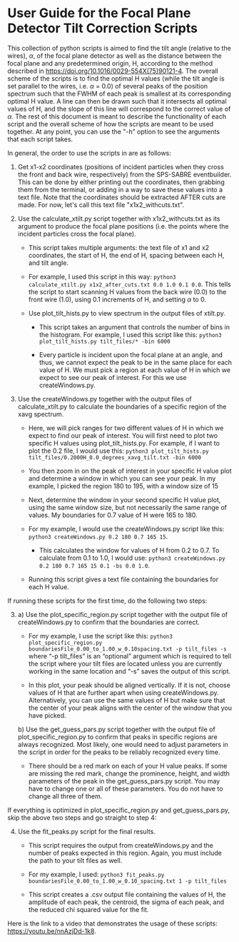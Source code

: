 # User Guide for the Focal Plane Detector Tilt Correction Scripts

This collection of python scripts is aimed to find the tilt angle (relative to the wires), $\alpha$, of the focal plane detector as well as the distance between the focal plane and any predetermined origin, H, according to the method described in https://doi.org/10.1016/0029-554X(75)90121-4. The overall scheme of the scripts is to find the optimal H values (while the tilt angle is set parallel to the wires, i.e. $\alpha$ = 0.0) of several peaks of the position spectrum such that the FWHM of each peak is smallest at its corresponding optimal H value. A line can then be drawn such that it intersects all optimal values of H, and the slope of this line will correspond to the correct value of $\alpha$. The rest of this document is meant to describe the functionality of each script and the overall scheme of how the scripts are meant to be used together. At any point, you can use the "-h" option to see the arguments that each script takes.

In general, the order to use the scripts in are as follows:

1. Get x1-x2 coordinates (positions of incident particles when they cross the front and back wire, respectively) from the SPS-SABRE eventbuilder. This can be done by either printing out the coordinates, then grabbing them from the terminal, or adding in a way to save these values into a text file. Note that the coordinates should be extracted AFTER cuts are made. For now, let's call this text file "x1x2\_withcuts.txt".

2. Use the calculate\_xtilt.py script together with x1x2\_withcuts.txt as its argument to produce the focal plane positions (i.e. the points where the incident particles cross the focal plane).

    + This script takes multiple arguments: the text file of x1 and x2 coordinates, the start of H, the end of H, spacing between each H, and tilt angle.
    
    + For example, I used this script in this way: ```python3 calculate_xtilt.py x1x2_after_cuts.txt 0.0 1.0 0.1 0.0```. This tells the script to start scanning H values from the back wire (0.0) to the front wire (1.0), using 0.1 increments of H, and setting $\alpha$ to 0.
    
    + Use plot\_tilt\_hists.py to view spectrum in the output files of xtilt.py.
    
        + This script takes an argument that controls the number of bins in the histogram. For example, I used this script like this: ```python3 plot_tilt_hists.py tilt_files/* -bin 6000```
        
        + Every particle is incident upon the focal plane at an angle, and thus, we cannot expect the peak to be in the same place for each value of H. We must pick a region at each value of H in which we expect to see our peak of interest. For this we use createWindows.py.

3. Use the createWindows.py together with the output files of calculate\_xtilt.py to calculate the boundaries of a specific region of the xavg spectrum.

    + Here, we will pick ranges for two different values of H in which we expect to find our peak of interest. You will first need to plot two specific H values using plot\_tilt\_hists.py. For example, if I want to plot the 0.2 file, I would use this: ```python3 plot_tilt_hists.py tilt_files/0.2000H_0.0_degrees_xavg_tilt.txt -bin 6000```
    
    + You then zoom in on the peak of interest in your specific H value plot and determine a window in which you can see your peak. In my example, I picked the region 180 to 195, with a window size of 15
    
    + Next, determine the window in your second specific H value plot, using the same window size, but not necessarily the same range of values. My boundaries for 0.7 value of H were 165 to 180.
    
    + For my example, I would use the createWindows.py script like this: ```python3 createWindows.py 0.2 180 0.7 165 15```.
    
        + This calculates the window for values of H from 0.2 to 0.7. To calculate from 0.1 to 1.0, I would use: ```python3 createWindows.py 0.2 180 0.7 165 15 0.1 -bs 0.0 1.0```.
        
    + Running this script gives a text file containing the boundaries for each H value.

If running these scripts for the first time, do the following two steps:

3. a) Use the plot\_specific\_region.py script together with the output file of createWindows.py to confirm that the boundaries are correct.

    + For my example, I use the script like this: ```python3 plot_specific_region.py boundariesFile_0.00_to_1.00_w_0.10spacing.txt -p tilt_files -s``` where “-p tilt_files” is an “optional” argument which is required to tell the script where your tilt files are located unless you are currently working in the same location and “-s” saves the output of this script.
    
    + In this plot, your peak should be aligned vertically. If it is not, choose values of H that are further apart when using createWindows.py. Alternatively, you can use the same values of H but make sure that the center of your peak aligns with the center of the window that you have picked.

    b) Use the get\_guess\_pars.py script together with the output file of plot\_specific\_region.py to confirm that peaks in specific regions are always recognized. Most likely, one would need to adjust parameters in the script in order for the peaks to be reliably recognized every time.

    + There should be a red mark on each of your H value peaks. If some are missing the red mark, change the prominence, height, and width parameters of the peak in the get\_guess\_pars.py script. You may have to change one or all of these parameters. You do not have to change all three of them.

If everything is optimized in plot\_specific\_region.py and get\_guess\_pars.py, skip the above two steps and go straight to step 4:

4. Use the fit\_peaks.py script for the final results.

    + This script requires the output from createWindows.py and the number of peaks expected in this region. Again, you must include the path to your tilt files as well.
    
    + For my example, I used: ```python3 fit_peaks.py boundariesFile_0.00_to_1.00_w_0.10_spacing.txt 1 -p tilt_files```
    
    + This script creates a .csv output file containing the values of H, the amplitude of each peak, the centroid, the sigma of each peak, and the reduced chi squared value for the fit.

Here is the link to a video that demonstrates the usage of these scripts: https://youtu.be/nnAzjDd-1k8.
